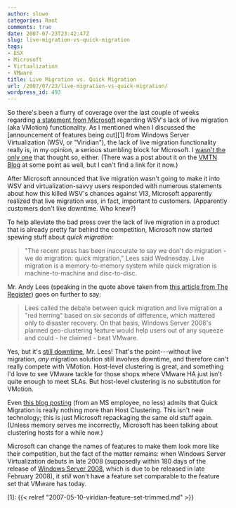```yaml
---
author: slowe
categories: Rant
comments: true
date: 2007-07-23T23:42:47Z
slug: live-migration-vs-quick-migration
tags:
- ESX
- Microsoft
- Virtualization
- VMware
title: Live Migration vs. Quick Migration
url: /2007/07/23/live-migration-vs-quick-migration/
wordpress_id: 493
---
```


So there's been a flurry of coverage over the last couple of weeks regarding [a statement from Microsoft](http://www.theregister.co.uk/2007/07/11/microsoft_virtualization_roadmap_confusion/) regarding WSV's lack of live migration (aka VMotion) functionality. As I mentioned when I discussed the [announcement of features being cut][1] from Windows Server Virtualization (WSV, or "Viridian"), the lack of live migration functionality really is, in my opinion, a serious stumbling block for Microsoft. I [wasn't the only one](http://h0bbel.p0ggel.org/2007/05/11/microsoft-adjusts-viridian-feature-set/) that thought so, either. (There was a post about it on the [VMTN Blog](http://blogs.vmware.com/vmtn/) at some point as well, but I can't find a link for it now.)

After Microsoft announced that live migration wasn't going to make it into WSV and virtualization-savvy users responded with numerous statements about how this killed WSV's chances against VI3, Microsoft apparently realized that live migration was, in fact, important to customers. (Apparently customers don't like downtime. Who knew?)

To help alleviate the bad press over the lack of live migration in a product that is already pretty far behind the competition, Microsoft now started spewing stuff about _quick migration:_

>"The recent press has been inaccurate to say we don't do migration - we do migration: quick migration," Lees said Wednesday. Live migration is a memory-to-memory system while quick migration is machine-to-machine and disc-to-disc.

Mr. Andy Lees (speaking in the quote above taken from [this article from The Register](http://www.theregister.co.uk/2007/07/11/microsoft_virtualization_roadmap_confusion/)) goes on further to say:

>Lees called the debate between quick migration and live migration a "red herring" based on six seconds of difference, which mattered only to disaster recovery. On that basis, Windows Server 2008's planned geo-clustering feature would help users out of any squeeze and could - he claimed - beat VMware.

Yes, but it's [still downtime](http://virtualscoop.org/?q=node/4), Mr. Lees! That's the point---without live migration, _any_ migration solution still involves downtime, and therefore can't really compete with VMotion. Host-level clustering is great, and something I'd love to see VMware tackle for those shops where VMware HA just isn't quite enough to meet SLAs. But host-level clustering is no substitution for VMotion.

Even [this blog posting](http://blogs.technet.com/daven/archive/2007/06/08/virtual-server-quick-migration.aspx) (from an MS employee, no less) admits that Quick Migration is really nothing more than Host Clustering. This isn't new technology; this is just Microsoft repackaging the same old stuff again. (Unless memory serves me incorrectly, Microsoft has been talking about clustering hosts for a while now.)

Microsoft can change the names of features to make them look more like their competition, but the fact of the matter remains: when Windows Server Virtualization debuts in late 2008 (supposedly within 180 days of the release of [Windows Server 2008](http://www.microsoft.com/windowsserver2008/default.mspx), which is due to be released in late February 2008), it _still_ won't have a feature set comparable to the feature set that VMware has today.

[1]: {{< relref "2007-05-10-viridian-feature-set-trimmed.md" >}}
